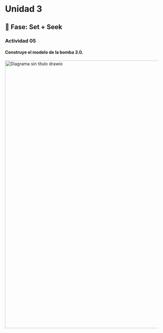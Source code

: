 # Unidad 3

## 🔎 Fase: Set + Seek
### Actividad 05
#### Construye el modelo de la bomba 3.0.
<img width="1101" height="881" alt="Diagrama sin título drawio" src="https://github.com/user-attachments/assets/1730eda7-f4e5-4829-8f8c-6246edfd604c" />

